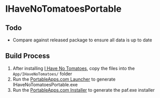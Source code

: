 # IHaveNoTomatoesPortable

## Todo
- Compare against released package to ensure all data is up to date


## Build Process
1. After installing [I Have No Tomatoes](http://tomatoes.sourceforge.net/downloads.html), copy the files into the `App/IHaveNoTomatoes/` folder
2. Run the [PortableApps.com Launcher](http://portableapps.com/apps/development/portableapps.com_launcher) to generate IHaveNoTomatoesPortable.exe
3. Run the [PortableApps.com Installer](http://portableapps.com/apps/development/portableapps.com_installer) to generate the paf.exe installer
